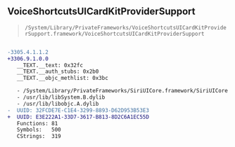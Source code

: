 ## VoiceShortcutsUICardKitProviderSupport

> `/System/Library/PrivateFrameworks/VoiceShortcutsUICardKitProviderSupport.framework/VoiceShortcutsUICardKitProviderSupport`

```diff

-3305.4.1.1.2
+3306.9.1.0.0
   __TEXT.__text: 0x32fc
   __TEXT.__auth_stubs: 0x2b0
   __TEXT.__objc_methlist: 0x3bc

   - /System/Library/PrivateFrameworks/SiriUICore.framework/SiriUICore
   - /usr/lib/libSystem.B.dylib
   - /usr/lib/libobjc.A.dylib
-  UUID: 32FCDE7E-C1E4-3299-8893-D62D953B53E3
+  UUID: E3E222A1-33D7-3617-B813-8D2C6A1EC55D
   Functions: 81
   Symbols:   500
   CStrings:  319

```
